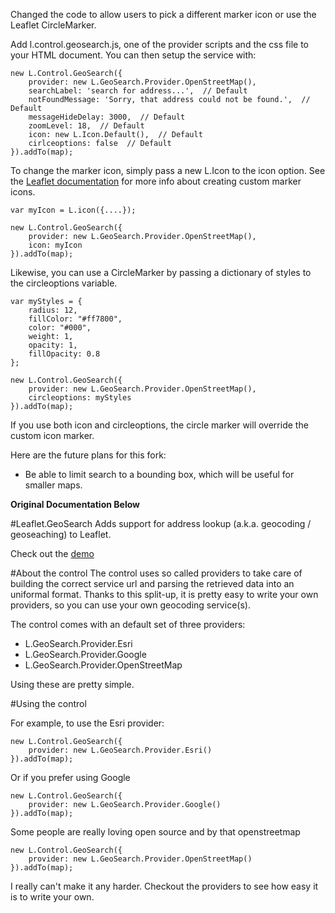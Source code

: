 Changed the code to allow users to pick a different marker icon or use the Leaflet CircleMarker.

Add l.control.geosearch.js, one of the provider scripts and the css file to your HTML document. You can then setup the service with:

````
new L.Control.GeoSearch({
	provider: new L.GeoSearch.Provider.OpenStreetMap(),
	searchLabel: 'search for address...',  // Default
	notFoundMessage: 'Sorry, that address could not be found.',  // Default
	messageHideDelay: 3000,  // Default
	zoomLevel: 18,  // Default
	icon: new L.Icon.Default(),  // Default
	cirlceoptions: false  // Default
}).addTo(map);
````

To change the marker icon, simply pass a new L.Icon to the icon option. See the [Leaflet documentation](http://leafletjs.com/reference.html#icon) for more info about creating custom marker icons.

````
var myIcon = L.icon({....});

new L.Control.GeoSearch({
	provider: new L.GeoSearch.Provider.OpenStreetMap(),
	icon: myIcon
}).addTo(map);
````

Likewise, you can use a CircleMarker by passing a dictionary of styles to the circleoptions variable.

````
var myStyles = {
	radius: 12,
	fillColor: "#ff7800",
	color: "#000",
	weight: 1,
	opacity: 1,
	fillOpacity: 0.8
};

new L.Control.GeoSearch({
	provider: new L.GeoSearch.Provider.OpenStreetMap(),
	circleoptions: myStyles
}).addTo(map);
````

If you use both icon and circleoptions, the circle marker will override the custom icon marker.

Here are the future plans for this fork:
  - Be able to limit search to a bounding box, which will be useful for smaller maps.

**Original Documentation Below**

#Leaflet.GeoSearch
Adds support for address lookup (a.k.a. geocoding / geoseaching) to Leaflet.

Check out the [demo](http://smeijer.github.com/GeoSearch/)

#About the control
The control uses so called providers to take care of building the correct service url and parsing the retrieved data into an uniformal format. Thanks to this split-up, it is pretty easy to write your own providers, so you can use your own geocoding service(s).

The control comes with an default set of three providers:

  - L.GeoSearch.Provider.Esri
  - L.GeoSearch.Provider.Google
  - L.GeoSearch.Provider.OpenStreetMap

Using these are pretty simple.

#Using the control

For example, to use the Esri provider:

````
new L.Control.GeoSearch({
    provider: new L.GeoSearch.Provider.Esri()
}).addTo(map);
````

Or if you prefer using Google

````
new L.Control.GeoSearch({
    provider: new L.GeoSearch.Provider.Google()
}).addTo(map);
````

Some people are really loving open source and by that openstreetmap

````
new L.Control.GeoSearch({
    provider: new L.GeoSearch.Provider.OpenStreetMap()
}).addTo(map);
````

I really can't make it any harder. Checkout the providers to see how easy it is to write your own.

